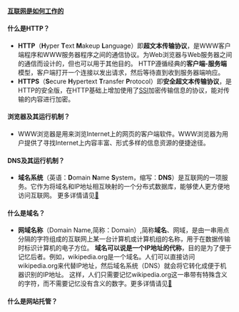 #### [互联网是如何工作的](https://developer.mozilla.org/zh-CN/docs/learn/How_the_Internet_works)
#### 什么是HTTP？  
  * **HTTP**（**H**yper **T**ext **M**akeup **L**anguage）即**超文本传输协议**，是WWW客户端程序和WWW服务器程序之间的通信协议。为Web浏览器与Web服务器之间的通信而设计的，但也可以用于其他目的。
HTTP遵循经典的**客户端-服务端**模型，客户端打开一个连接以发出请求，然后等待直到收到服务器端响应。
  * **HTTPS**（**S**ecure **H**ypertext **T**ransfer **P**rotocol）即**安全超文本传输协议**，是HTTP的安全版，在HTTP基础上增加使用了[SSl](https://zh.m.wikipedia.org/zh-cn/传输层安全性协定)加密传输信息的协议，能对传输的内容进行加密。
#### 浏览器及其运行机制？
  * WWW浏览器是用来浏览Internet上的网页的客户端软件。WWW浏览器为用户提供了寻找Internet上内容丰富、形式多样的信息资源的便捷途径。 
#### DNS及其运行机制？　
* **域名系统**（英语：**D**omain **N**ame **S**ystem，缩写：**DNS**）是互联网的一项服务。它作为将域名和IP地址相互映射的一个分布式数据库，能够使人更方便地访问互联网。
更多详情请见[&#128279;](https://zh.m.wikipedia.org/zh-cn/域名系统)
#### 什么是域名？
* **网域名称**（Domain Name,简称：Domain）,简称**域名**、网域，是由一串用点分隔的字符组成的互联网上某一台计算机或计算机组的名称，用于在数据传输时标识计算机的电子方位。
**域名可以说是一个IP地址的代称**，目的是为了便于记忆后者。例如，wikipedia.org是一个域名。人们可以直接访问wikipedia.org来代替IP地址，然后域名系统（DNS）就会将它转化成便于机器识别的IP地址。
这样，人们只需要记忆wikipedia.org这一串带有特殊含义的字符，而不需要记忆没有含义的数字。更多详情请见[&#128279;](https://zh.m.wikipedia.org/zh-cn/域名)
#### 什么是网站托管？
